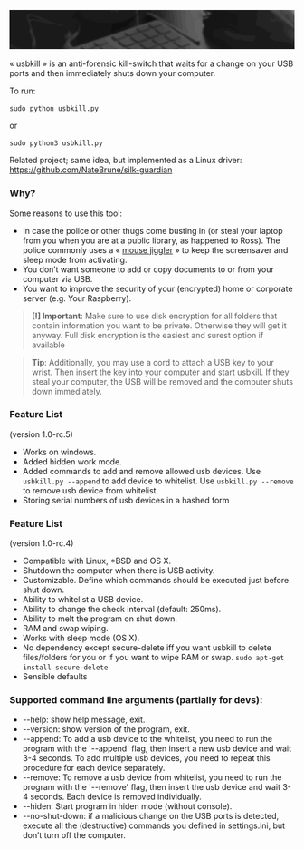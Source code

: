 ![usbkill](Resources/USBKillBanner.gif)

« usbkill » is an anti-forensic kill-switch that waits for a change on your USB ports and then immediately shuts down your computer.

To run:

```shell
sudo python usbkill.py
```
or
```shell
sudo python3 usbkill.py
```

Related project; same idea, but implemented as a Linux driver: https://github.com/NateBrune/silk-guardian


### Why?

Some reasons to use this tool:

- In case the police or other thugs come busting in (or steal your laptop from you when you are at a public library, as happened to Ross). The police commonly uses a « [mouse jiggler](http://www.amazon.com/Cru-dataport-Jiggler-Automatic-keyboard-Activity/dp/B00MTZY7Y4/ref=pd_bxgy_pc_text_y/190-3944818-7671348) » to keep the screensaver and sleep mode from activating.
- You don’t want someone to add or copy documents to or from your computer via USB.
- You want to improve the security of your (encrypted) home or corporate server (e.g. Your Raspberry).

> **[!] Important**: Make sure to use disk encryption for all folders that contain information you want to be private. Otherwise they will get it anyway. Full disk encryption is the easiest and surest option if available

> **Tip**: Additionally, you may use a cord to attach a USB key to your wrist. Then insert the key into your computer and start usbkill. If they steal your computer, the USB will be removed and the computer shuts down immediately.

### Feature List
(version 1.0-rc.5)
- Works on windows.
- Added hidden work mode.
- Added commands to add and remove allowed usb devices.  Use ```usbkill.py --append``` to add device to whitelist.
Use ```usbkill.py --remove``` to remove usb device from whitelist.
- Storing serial numbers of usb devices in a hashed form

### Feature List
(version 1.0-rc.4)
- Compatible with Linux, *BSD and OS X.
- Shutdown the computer when there is USB activity.
- Customizable. Define which commands should be executed just before shut down.
- Ability to whitelist a USB device.
- Ability to change the check interval (default: 250ms).
- Ability to melt the program on shut down.
- RAM and swap wiping.
- Works with sleep mode (OS X).
- No dependency except secure-delete iff you want usbkill to delete files/folders for you or if you want to wipe RAM or swap. ```sudo apt-get install secure-delete```
- Sensible defaults


### Supported command line arguments (partially for devs):

- --help: show help message, exit.
- --version: show version of the program, exit.
- --append: To add a usb device to the whitelist, you need to run the program with the '--append' flag, then insert a new usb device and wait 3-4 seconds. To add multiple usb devices, you need to repeat this procedure for each device separately.
- --remove: To remove a usb device from whitelist, you need to run the program with the '--remove' flag, then insert the usb device and wait 3-4 seconds. Each device is removed individually. 
- --hiden:            Start program in hiden mode (without console).
- --no-shut-down: if a malicious change on the USB ports is detected, execute all the (destructive) commands you defined in settings.ini, but don’t turn off the computer.

